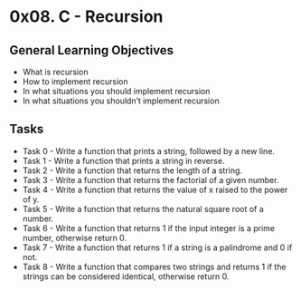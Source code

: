 # 0x08. C - Recursion

## General Learning Objectives 
* What is recursion
* How to implement recursion
* In what situations you should implement recursion
* In what situations you shouldn’t implement recursion

## Tasks
* Task 0 - Write a function that prints a string, followed by a new line.
* Task 1 - Write a function that prints a string in reverse.
* Task 2 - Write a function that returns the length of a string.
* Task 3 - Write a function that returns the factorial of a given number.
* Task 4 - Write a function that returns the value of x raised to the power of y.
* Task 5 - Write a function that returns the natural square root of a number.
* Task 6 - Write a function that returns 1 if the input integer is a prime number, otherwise return 0.
* Task 7 - Write a function that returns 1 if a string is a palindrome and 0 if not.
* Task 8 - Write a function that compares two strings and returns 1 if the strings can be considered identical, otherwise return 0.
